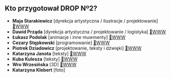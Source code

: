 ## Kto przygotował DROP Nº2?

-   **Maja Starakiewicz** [dyrekcja artystyczna / ilustracje / projektowanie] [🔗WWW](https://maja.starakiewicz.pl/)
-   **Dawid Prząda** [dyrekcja artystyczna / projektowanie / logistyka] [🔗WWW](https://widok.studio/)
-   **Łukasz Podolak** [animacje i inne muwmenty] [🔗WWW](https://weirdgentlemen.com/)
-   **Cezary Stępkowski** [programowanie] [🔗WWW](https://grupa.robocza.org/)
-   **Piotrek Dziadowicz** [projektowanie, teksty i dźwięki] [🔗WWW](https://grupa.robocza.org/)
-   **Katarzyna Janota** [teksty] [🔗WWW](https://grupa.robocza.org/)
-   **Kuba Kulesza** [teksty] [🔗WWW](https://kubakulesza.pl/)
-   **Wro Wrzesińska** [3D] [🔗WWW](https://www.instagram.com/wro_xyz/)
-   **Katarzyna Klebert** [foto]
